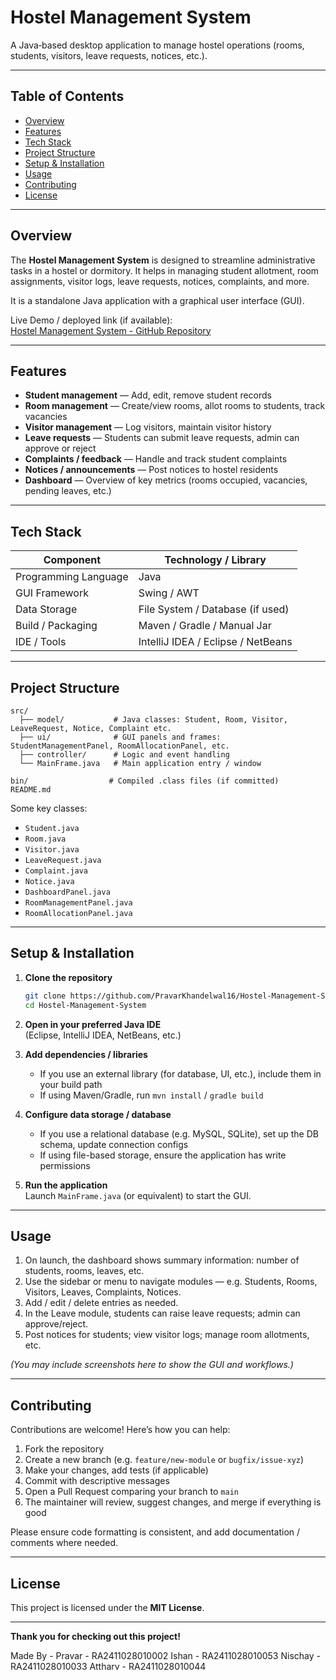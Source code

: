 # Hostel Management System

A Java‑based desktop application to manage hostel operations (rooms, students, visitors, leave requests, notices, etc.).

---

## Table of Contents

- [Overview](#overview)  
- [Features](#features)  
- [Tech Stack](#tech-stack)  
- [Project Structure](#project-structure)  
- [Setup & Installation](#setup--installation)  
- [Usage](#usage)  
- [Contributing](#contributing)  
- [License](#license)   

---

## Overview

The **Hostel Management System** is designed to streamline administrative tasks in a hostel or dormitory. It helps in managing student allotment, room assignments, visitor logs, leave requests, notices, complaints, and more.  

It is a standalone Java application with a graphical user interface (GUI).

Live Demo / deployed link (if available):  
[Hostel Management System - GitHub Repository](https://github.com/PravarKhandelwal16/Hostel-Management-System.git)

---

## Features

- **Student management** — Add, edit, remove student records  
- **Room management** — Create/view rooms, allot rooms to students, track vacancies  
- **Visitor management** — Log visitors, maintain visitor history  
- **Leave requests** — Students can submit leave requests, admin can approve or reject  
- **Complaints / feedback** — Handle and track student complaints  
- **Notices / announcements** — Post notices to hostel residents  
- **Dashboard** — Overview of key metrics (rooms occupied, vacancies, pending leaves, etc.)

---

## Tech Stack

| Component        | Technology / Library   |
|------------------|--------------------------|
| Programming Language | Java |
| GUI Framework     | Swing / AWT |
| Data Storage      | File System / Database (if used) |
| Build / Packaging | Maven / Gradle / Manual Jar |
| IDE / Tools       | IntelliJ IDEA / Eclipse / NetBeans |

---

## Project Structure

```
src/
  ├── model/           # Java classes: Student, Room, Visitor, LeaveRequest, Notice, Complaint etc.
  ├── ui/              # GUI panels and frames: StudentManagementPanel, RoomAllocationPanel, etc.
  ├── controller/      # Logic and event handling
  └── MainFrame.java   # Main application entry / window
  
bin/                  # Compiled .class files (if committed)
README.md
```

Some key classes:

- `Student.java`  
- `Room.java`  
- `Visitor.java`  
- `LeaveRequest.java`  
- `Complaint.java`  
- `Notice.java`  
- `DashboardPanel.java`  
- `RoomManagementPanel.java`  
- `RoomAllocationPanel.java`  

---

## Setup & Installation

1. **Clone the repository**  
   ```bash
   git clone https://github.com/PravarKhandelwal16/Hostel-Management-System.git
   cd Hostel-Management-System
   ```

2. **Open in your preferred Java IDE**  
   (Eclipse, IntelliJ IDEA, NetBeans, etc.)

3. **Add dependencies / libraries**  
   - If you use an external library (for database, UI, etc.), include them in your build path  
   - If using Maven/Gradle, run `mvn install` / `gradle build`  

4. **Configure data storage / database**  
   - If you use a relational database (e.g. MySQL, SQLite), set up the DB schema, update connection configs  
   - If using file-based storage, ensure the application has write permissions  

5. **Run the application**  
   Launch `MainFrame.java` (or equivalent) to start the GUI.

---

## Usage

1. On launch, the dashboard shows summary information: number of students, rooms, leaves, etc.  
2. Use the sidebar or menu to navigate modules — e.g. Students, Rooms, Visitors, Leaves, Complaints, Notices.  
3. Add / edit / delete entries as needed.  
4. In the Leave module, students can raise leave requests; admin can approve/reject.  
5. Post notices for students; view visitor logs; manage room allotments, etc.

*(You may include screenshots here to show the GUI and workflows.)*

---

## Contributing

Contributions are welcome! Here’s how you can help:

1. Fork the repository  
2. Create a new branch (e.g. `feature/new-module` or `bugfix/issue-xyz`)  
3. Make your changes, add tests (if applicable)  
4. Commit with descriptive messages  
5. Open a Pull Request comparing your branch to `main`  
6. The maintainer will review, suggest changes, and merge if everything is good

Please ensure code formatting is consistent, and add documentation / comments where needed.

---

## License

This project is licensed under the **MIT License**.

---

**Thank you for checking out this project!**



Made By - 
Pravar - RA2411028010002
Ishan - RA2411028010053
Nischay - RA2411028010033
Attharv - RA2411028010044
